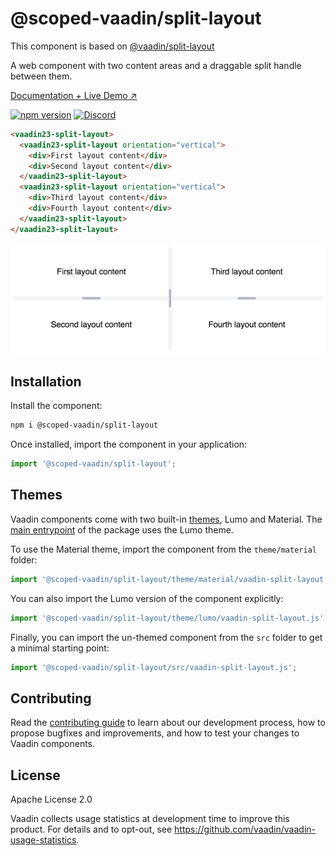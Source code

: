 # @scoped-vaadin/split-layout

This component is based on [@vaadin/split-layout](https://www.npmjs.com/package/@vaadin/split-layout)

A web component with two content areas and a draggable split handle between them.

[Documentation + Live Demo ↗](https://vaadin.com/docs/latest/components/split-layout)

[![npm version](https://badgen.net/npm/v/@scoped-vaadin/split-layout)](https://www.npmjs.com/package/@scoped-vaadin/split-layout)
[![Discord](https://img.shields.io/discord/732335336448852018?label=discord)](https://discord.gg/PHmkCKC)

```html
<vaadin23-split-layout>
  <vaadin23-split-layout orientation="vertical">
    <div>First layout content</div>
    <div>Second layout content</div>
  </vaadin23-split-layout>
  <vaadin23-split-layout orientation="vertical">
    <div>Third layout content</div>
    <div>Fourth layout content</div>
  </vaadin23-split-layout>
</vaadin23-split-layout>
```

[<img src="https://raw.githubusercontent.com/vaadin/web-components/master/packages/split-layout/screenshot.png" width="616" alt="Screenshot of vaadin-split-layout">](https://vaadin.com/docs/latest/components/split-layout)

## Installation

Install the component:

```sh
npm i @scoped-vaadin/split-layout
```

Once installed, import the component in your application:

```js
import '@scoped-vaadin/split-layout';
```

## Themes

Vaadin components come with two built-in [themes](https://vaadin.com/docs/latest/styling), Lumo and Material.
The [main entrypoint](https://github.com/vaadin/web-components/blob/master/packages/split-layout/vaadin-split-layout.js) of the package uses the Lumo theme.

To use the Material theme, import the component from the `theme/material` folder:

```js
import '@scoped-vaadin/split-layout/theme/material/vaadin-split-layout.js';
```

You can also import the Lumo version of the component explicitly:

```js
import '@scoped-vaadin/split-layout/theme/lumo/vaadin-split-layout.js';
```

Finally, you can import the un-themed component from the `src` folder to get a minimal starting point:

```js
import '@scoped-vaadin/split-layout/src/vaadin-split-layout.js';
```

## Contributing

Read the [contributing guide](https://vaadin.com/docs/latest/contributing/overview) to learn about our development process, how to propose bugfixes and improvements, and how to test your changes to Vaadin components.

## License

Apache License 2.0

Vaadin collects usage statistics at development time to improve this product.
For details and to opt-out, see https://github.com/vaadin/vaadin-usage-statistics.
